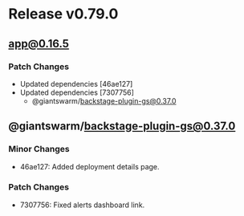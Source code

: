 # Release v0.79.0

## app@0.16.5

### Patch Changes

- Updated dependencies [46ae127]
- Updated dependencies [7307756]
  - @giantswarm/backstage-plugin-gs@0.37.0

## @giantswarm/backstage-plugin-gs@0.37.0

### Minor Changes

- 46ae127: Added deployment details page.

### Patch Changes

- 7307756: Fixed alerts dashboard link.
